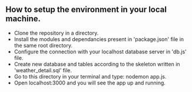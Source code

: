 ## How to setup the environment in your local machine.
- Clone the repository in a directory.
- Install the modules and dependancies present in 'package.json' file in the same root directory. 
- Configure the connection with your localhost database server in 'db.js' file.
- Create new database and tables according to the skeleton written in 'weather_detail.sql' file.
- Go to this directory in your terminal and type: nodemon app.js.
- Open localhost:3000 and you will see the app up and running.
